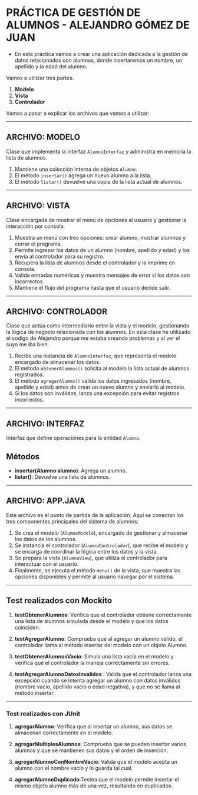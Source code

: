 
# PRÁCTICA DE GESTIÓN DE ALUMNOS - ALEJANDRO GÓMEZ DE JUAN

- En esta práctica vamos a crear una aplicación dedicada a la gestión de datos relacionados con alumnos, donde insertaremos un nombre, un apellido y la edad del alumno.

Vamos a utilizar tres partes.

1. **Modelo**
2. **Vista**
1. **Controlador**

Vamos a pasar a explicar los archivos que vamos a utilizar:

---

## ARCHIVO: MODELO

Clase que implementa la interfaz `AlumnoInterfaz` y administra en memoria la lista de alumnos.

1. Mantiene una colección interna de objetos `Alumno`.  
2. El método `insertar()` agrega un nuevo alumno a la lista.  
3. El método `listar()` devuelve una copia de la lista actual de alumnos.

---

## ARCHIVO: VISTA

Clase encargada de mostrar el menú de opciones al usuario y gestionar la interacción por consola.

1. Muestra un menú con tres opciones: crear alumno, mostrar alumnos y cerrar el programa.  
2. Permite ingresar los datos de un alumno (nombre, apellido y edad) y los envía al controlador para su registro.  
3. Recupera la lista de alumnos desde el controlador y la imprime en consola.  
4. Valida entradas numéricas y muestra mensajes de error si los datos son incorrectos.  
5. Mantiene el flujo del programa hasta que el usuario decide salir.

---

## ARCHIVO: CONTROLADOR

Clase que actúa como intermediario entre la vista y el modelo, gestionando la lógica de negocio relacionada con los alumnos. En esta clase he utilizado el codigo de Alejandro porque me estaba creando problemas y al ver el suyo me iba bien.

1. Recibe una instancia de `AlumnoInterfaz`, que representa el modelo encargado de almacenar los datos.  
2. El método `obtenerAlumnos()` solicita al modelo la lista actual de alumnos registrados.  
3. El método `agregarAlumno()` valida los datos ingresados (nombre, apellido y edad) antes de crear un nuevo alumno y enviarlo al modelo.  
4. Si los datos son inválidos, lanza una excepción para evitar registros incorrectos.


---

## ARCHIVO: INTERFAZ

Interfaz que define operaciones para la entidad `Alumno`.

## Métodos
- **insertar(Alumno alumno)**: Agrega un alumno.  
- **listar()**: Devuelve una lista de alumnos.


---

## ARCHIVO: APP.JAVA

Este archivo es el punto de partida de la aplicación. Aquí se conectan los tres componentes principales del sistema de alumnos:

1. Se crea el modelo (`AlumnoModelo`), encargado de gestionar y almacenar los datos de los alumnos.  
2. Se instancia el controlador (`AlumnoControlador`), que recibe el modelo y se encarga de coordinar la lógica entre los datos y la vista.  
3. Se prepara la vista (`AlumnoView`), que utiliza el controlador para interactuar con el usuario.  
4. Finalmente, se ejecuta el método `menu()` de la vista, que muestra las opciones disponibles y permite al usuario navegar por el sistema.  

---

## Test realizados con Mockito

1. **testObtenerAlumnos**: Verifica que el controlador obtiene correctamente una lista de alumnos simulada desde el modelo y que los datos coinciden.

2. **testAgregarAlumno**: Comprueba que al agregar un alumno válido, el controlador llama al método insertar del modelo con un objeto Alumno.

3. **testObtenerAlumnosVacio**: Simula una lista vacía en el modelo y verifica que el controlador la maneja correctamente sin errores.

4. **testAgregarAlumnoDatosInvalidos** : Valida que el controlador lanza una excepción cuando se intenta agregar un alumno con datos inválidos (nombre vacío, apellido vacío o edad negativa), y que no se llama al método insertar.

---

### Test realizados con JUnit
1. **agregarAlumno**: Verifica que al insertar un alumno, sus datos se almacenan correctamente en el modelo.

2. **agregarMultiplesAlumnos**: Comprueba que se pueden insertar varios alumnos y que se mantienen sus datos y el orden de inserción.

3. **agregarAlumnoConNombreVacio**: Valida que el modelo acepta un alumno con el nombre vacío y lo guarda tal cual.

4. **agregarAlumnoDuplicado**:Testea que el modelo permite insertar el mismo objeto alumno más de una vez, resultando en duplicados.


